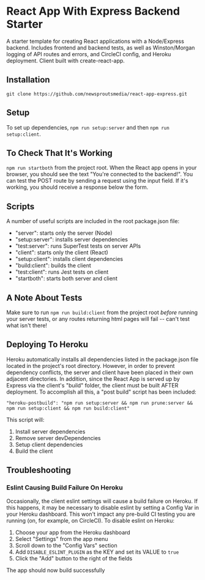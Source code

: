 # React App With Express Backend Starter
A starter template for creating React applications with a Node/Express backend. Includes frontend and backend tests, as well as Winston/Morgan logging of API routes and errors, and CircleCI config, and Heroku deployment. Client built with create-react-app.

## Installation
```
git clone https://github.com/newsproutsmedia/react-app-express.git
```
## Setup
To set up dependencies, ```npm run setup:server``` and then ```npm run setup:client```.

## To Check That It's Working
```npm run startboth``` from the project root. When the React app opens in your browser, you should see the text "You're connected to the backend!". You can test the POST route by sending a request using the input field. If it's working, you should receive a response below the form.
## Scripts
A number of useful scripts are included in the root package.json file:
- "server": starts only the server (Node)
- "setup:server": installs server dependencies
- "test:server": runs SuperTest tests on server APIs
- "client": starts only the client (React)
- "setup:client": installs client dependencies
- "build:client": builds the client
- "test:client": runs Jest tests on client
- "startboth": starts both server and client
## A Note About Tests
Make sure to run ```npm run build:client``` from the project root *before* running your server tests, or any routes returning html pages will fail -- can't test what isn't there!

## Deploying To Heroku
Heroku automatically installs all dependencies listed in the package.json file located in the project's root directory. However, in order to prevent dependency conflicts, the server and client have been placed in their own adjacent directories. In addition, since the React App is served up by Express via the client's "build" folder, the client must be built AFTER deployment. To accomplish all this, a "post build" script has been included:

```
"heroku-postbuild": "npm run setup:server && npm run prune:server && npm run setup:client && npm run build:client"
```

This script will:
1. Install server dependencies
2. Remove server devDependencies
3. Setup client dependencies
4. Build the client

## Troubleshooting
### Eslint Causing Build Failure On Heroku
Occasionally, the client eslint settings will cause a build failure on Heroku. If this happens, it may be necessary to disable eslint by setting a Config Var in your Heroku dashboard. This won't impact any pre-build CI testing you are running (on, for example, on CircleCI). To disable eslint on Heroku:
1. Choose your app from the Heroku dashboard
2. Select "Settings" from the app menu
3. Scroll down to the "Config Vars" section
4. Add ```DISABLE_ESLINT_PLUGIN``` as the KEY and set its VALUE to ```true```
5. Click the "Add" button to the right of the fields

The app should now build successfully
